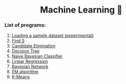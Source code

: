 <div align="center">
  <h1>Machine Learning 🤖</h1>
</div>

### List of programs:

<div>
  <ol>
    <li><a href="https://github.com/vinsdragonis/3rd-year-labs/tree/main/ML/Load%20Dataset">Loading a sample dataset (experimental)</a></li>
    <li><a href="https://github.com/vinsdragonis/3rd-year-labs/tree/main/ML/01_FindS">Find S</a></li>
    <li><a href="https://github.com/vinsdragonis/3rd-year-labs/tree/main/ML/02_CandidateElimination">Candidate Elimination</a></li>
    <li><a href="https://github.com/vinsdragonis/3rd-year-labs/tree/main/ML/03_DecisionTree">Decision Tree</a></li>
    <li><a href="https://github.com/vinsdragonis/3rd-year-labs/tree/main/ML/04_NaiveBayesianClassifier">Naive Bayesian Classifier</a></li>
    <li><a href="https://github.com/vinsdragonis/3rd-year-labs/tree/main/ML/05_LinearRegression">Linear Regression</a>
    <li><a href="https://github.com/vinsdragonis/3rd-year-labs/tree/main/ML/06_BayesianNetwork">Bayesian Network</a>
    <li><a href="https://github.com/vinsdragonis/3rd-year-labs/tree/main/ML/07_EM">EM algorithm</a>
    <li><a href="https://github.com/vinsdragonis/3rd-year-labs/tree/main/ML/08_KMeans">K-Means</a>
  </ol>
</div>

